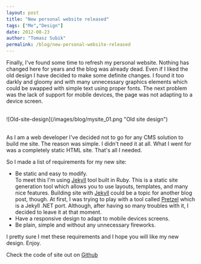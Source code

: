 ```yaml
---
layout: post
title: "New personal website released"
tags: ["Me","Design"]
date: 2012-08-23
author: "Tomasz Subik"
permalink: /blog/new-personal-website-released
---
```


Finally, I've found some time to refresh my personal website. Nothing has changed here for years
and the blog was already dead. Even if I liked the old design I have decided to make some definite changes.
I found it too darkly and gloomy and with many unnecessary graphics elements which could be swapped
with simple text using proper fonts. The next problem was the lack of support for mobile devices,
the page was not adapting to a device screen.

<!--more-->
<br>
![Old-site-design](/images/blog/mysite_01.png "Old site design")
<br>
<br>

As I am a web developer I've decided not to go for any CMS solution to build me site.
The reason was simple. I didn't need it at all. What I went for was a completely static HTML site.
That's all I needed.

So I made a list of requirements for my new site:

* Be static and easy to modify.<br>
  To meet this I'm using <a href="http://jekyllrb.com/">Jekyll</a> tool built in Ruby.
  This is a static site generation tool which allows you to use layouts, templates, and many nice features.
  Building site with <a href="http://jekyllrb.com/">Jekyll</a> could be a topic for another blog post, though.
  At first, I was trying to play with a tool called <a href="https://github.com/Code52/pretzel">Pretzel</a>
  which is a Jekyll .NET port. Although, after having so many troubles with it, I decided to leave it at that moment.
* Have a responsive design to adapt to mobile devices screens.
* Be plain, simple and without any unnecessary fireworks.

I pretty sure I met these requirements and I hope you will like my new design. Enjoy.

Check the code of site out on <a href="https://github.com/tsubik/tsubik.github.io">Github</a>
